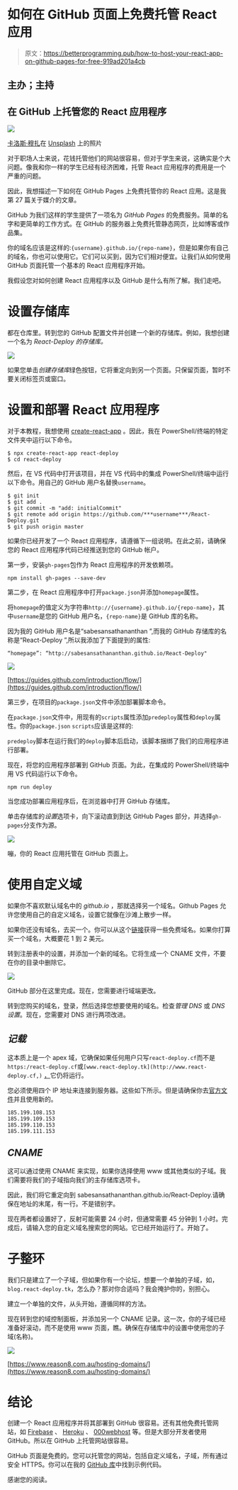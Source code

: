 # 如何在 GitHub 页面上免费托管 React 应用

> 原文：<https://betterprogramming.pub/how-to-host-your-react-app-on-github-pages-for-free-919ad201a4cb>

## 主办；主持

## 在 GitHub 上托管您的 React 应用程序

![](img/40a8f0d998b8f08affef3bd22c32f91f.png)

[卡洛斯·穆扎](https://unsplash.com/@kmuza?utm_source=unsplash&utm_medium=referral&utm_content=creditCopyText)在 [Unsplash](https://unsplash.com/s/photos/hosting-web?utm_source=unsplash&utm_medium=referral&utm_content=creditCopyText) 上的照片

对于职场人士来说，花钱托管他们的网站很容易，但对于学生来说，这确实是个大问题。像我和你一样的学生已经有经济困难，托管 React 应用程序的费用是一个严重的问题。

因此，我想描述一下如何在 GitHub Pages 上免费托管你的 React 应用。这是我第 27 篇关于媒介的文章。

GitHub 为我们这样的学生提供了一项名为 *GitHub Pages* 的免费服务。简单的名字和更简单的工作方式。在 GitHub 的服务器上免费托管静态网页，比如博客或作品集。

你的域名应该是这样的:`{username}.github.io/{repo-name}`，但是如果你有自己的域名，你也可以使用它。它们可以买到，因为它们相对便宜。让我们从如何使用 GitHub 页面托管一个基本的 React 应用程序开始。

我假设您对如何创建 React 应用程序以及 GitHub 是什么有所了解。我们走吧。

# 设置存储库

都在仓库里。转到您的 GitHub 配置文件并创建一个新的存储库。例如，我想创建一个名为 *React-Deploy 的存储库。*

![](img/c0bfe45f89f395949de97935174c50ba.png)

如果您单击*创建存储库*绿色按钮，它将重定向到另一个页面。只保留页面，暂时不要关闭标签页或窗口。

# 设置和部署 React 应用程序

对于本教程，我想使用 [create-react-app](https://github.com/facebook/create-react-app) 。因此，我在 PowerShell/终端的特定文件夹中运行以下命令。

```
$ npx create-react-app react-deploy
$ cd react-deploy
```

然后，在 VS 代码中打开该项目，并在 VS 代码中的集成 PowerShell/终端中运行以下命令。用自己的 GitHub 用户名替换`username`。

```
$ git init
$ git add .
$ git commit -m "add: initialCommit"
$ git remote add origin https://github.com/***username***/React-Deploy.git
$ git push origin master
```

如果你已经开发了一个 React 应用程序，请遵循下一组说明。在此之前，请确保您的 React 应用程序代码已经推送到您的 GitHub 帐户。

第一步，安装`gh-pages`包作为 React 应用程序的开发依赖项。

```
npm install gh-pages --save-dev
```

第二步，在 React 应用程序中打开`package.json`并添加`homepage`属性。

将`homepage`的值定义为字符串`http://{username}.github.io/{repo-name}`，其中`username`是您的 GitHub 用户名，`{repo-name}`是 GitHub 库的名称。

因为我的 GitHub 用户名是“sabesansathananthan ”,而我的 GitHub 存储库的名称是“React-Deploy ”,所以我添加了下面提到的属性:

```
“homepage”: “http://sabesansathananthan.github.io/React-Deploy"
```

![](img/e3d9ef5a8fad5624dc128a76461206b8.png)

[https://guides.github.com/introduction/flow/](https://guides.github.com/introduction/flow/)

第三步，在项目的`package.json`文件中添加部署脚本命令。

在`package.json`文件中，用现有的`scripts`属性添加`predeploy`属性和`deploy`属性。你的`package.json` `scripts`应该是这样的:

`predeploy`脚本在运行我们的`deploy`脚本后启动，该脚本捆绑了我们的应用程序进行部署。

现在，将您的应用程序部署到 GitHub 页面。为此，在集成的 PowerShell/终端中用 VS 代码运行以下命令。

```
npm run deploy
```

当您成功部署应用程序后，在浏览器中打开 GitHub 存储库。

单击存储库的*设置*选项卡，向下滚动直到到达 GitHub Pages 部分，并选择`gh-pages`分支作为源。

![](img/1a5b5a040fd898c3b5cdc61b14568ada.png)

嘣，你的 React 应用托管在 GitHub 页面上。

# 使用自定义域

如果你不喜欢默认域名中的 *github.io* ，那就选择另一个域名。Github Pages 允许您使用自己的自定义域名，设置它就像在沙滩上散步一样。

如果你还没有域名，去买一个。你可以从这个[链接](https://www.freenom.com/en/index.html?lang=en)获得一些免费域名。如果你打算买一个域名，大概要花 1 到 2 美元。

转到注册表中的设置，并添加一个新的域名。它将生成一个 CNAME 文件，不要在你的目录中删除它。

![](img/9c6e01c2776fbce427e4494c93898d9c.png)

GitHub 部分在这里完成。现在，您需要进行域端更改。

转到您购买的域名，登录，然后选择您想要使用的域名。检查*管理 DNS* 或 *DNS 设置*。现在，您需要对 DNS 进行两项改进。

## ***记载***

这本质上是一个 apex 域，它确保如果任何用户只写`react-deploy.cf`而不是`https:/react-deploy.cf`或`[www.react-deploy.tk](http://www.react-deploy.cf,)` [，](http://www.react-deploy.cf,)它仍将运行。

您必须使用四个 IP 地址来连接到服务器。这些如下所示。但是请确保你去[官方文件](https://help.github.com/en/github/working-with-github-pages/managing-a-custom-domain-for-your-github-pages-site)并且使用新的。

```
185.199.108.153
185.199.109.153
185.199.110.153
185.199.111.153
```

## ***CNAME***

这可以通过使用 CNAME 来实现，如果你选择使用 www 或其他类似的子域。我们需要将我们的子域指向我们的主存储库选项卡。

因此，我们将它重定向到 sabesansathananthan.github.io/React-Deploy.请确保在地址的末尾，有一行。不是错别字。

现在两者都设置好了，反射可能需要 24 小时，但通常需要 45 分钟到 1 小时。完成后，请输入您的自定义域名搜索您的网站。它已经开始运行了。开始了。

# 子整环

我们只是建立了一个子域，但如果你有一个论坛，想要一个单独的子域，如，`blog.react-deploy.tk`，怎么办？那对你合适吗？我会掩护你的，别担心。

建立一个单独的文件，从头开始，遵循同样的方法。

现在转到您的域控制面板，并添加另一个 CNAME 记录。这一次，你的子域已经准备好滚动，而不是使用 www 页面，瞧。确保在存储库中的设置中使用您的子域(名称)。

![](img/1c47e13055507d3e99c216e8417272a5.png)

[https://www.reason8.com.au/hosting-domains/](https://www.reason8.com.au/hosting-domains/)

# 结论

创建一个 React 应用程序并将其部署到 GitHub 很容易。还有其他免费托管网站，如 [Firebase](https://firebase.google.com/) 、 [Heroku](https://dashboard.heroku.com/) 、 [000webhost](https://www.000webhost.com/) 等。但是大部分开发者使用 GitHub。所以在 GitHub 上托管网站很容易。

GitHub 页面是免费的。您可以托管您的网站，包括自定义域名，子域，所有通过安全 HTTPS。你可以在我的 [GitHub 库](https://github.com/sabesansathananthan/React-Deploy)中找到示例代码。

感谢您的阅读。